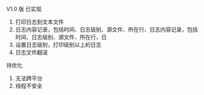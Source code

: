 V1.0 版 已实现
1. 打印日志到文本文件
2. 日志内容记录，包括时间、日志级别、源文件、所在行、日志内容记录，包括时间、日志级别、源文件、所在行、日
3. 设置日志级别，打印级别以上的日志
4. 日志文件翻滚

待优化
1. 无法跨平台
2. 线程不安全